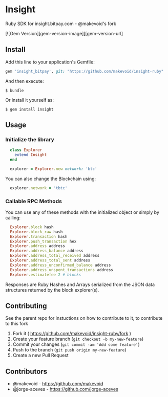 # Insight

Ruby SDK for insight.bitpay.com - @makevoid's fork

[![Gem Version][gem-version-image]][gem-version-url]

## Install

Add this line to your application's Gemfile:

```ruby
gem 'insight_bitpay', git: "https://github.com/makevoid/insight-ruby"
```

And then execute:

    $ bundle

Or install it yourself as:

    $ gem install insight

## Usage

### Initialize the library

  ```ruby
    class Explorer
      extend Insight
    end

    explorer = Explorer.new network: 'btc'
  ```

You can also change the Blockchain using:
  ```ruby
    explorer.network = 'tbtc'
  ```

### Callable RPC Methods

You can use any of these methods with the initialized object or simply by calling:

  ```ruby
    Explorer.block hash
    Explorer.block_raw hash
    Explorer.transaction hash
    Explorer.push_transaction hex
    Explorer.address address
    Explorer.address_balance address
    Explorer.address_total_received address
    Explorer.address_total_sent address
    Explorer.address_unconfirmed_balance address
    Explorer.address_unspent_transactions address
    Explorer.estimatefee 2 # blocks
  ```

Responses are Ruby Hashes and Arrays serialized from the JSON data structures returned by the block explorer(s).

## Contributing

See the parent repo for instuctions on how to contribute to it, to contribute to this fork

1. Fork it ( https://github.com/makevoid/insight-ruby/fork )
2. Create your feature branch (`git checkout -b my-new-feature`)
3. Commit your changes (`git commit -am 'Add some feature'`)
4. Push to the branch (`git push origin my-new-feature`)
5. Create a new Pull Request


## Contributors

- @makevoid - https://github.com/makevoid
- @jorge-aceves - https://github.com/jorge-aceves
